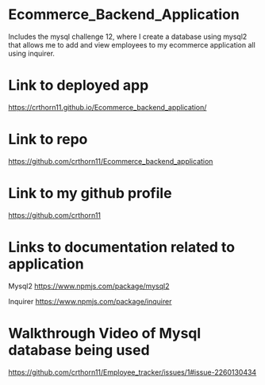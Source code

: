 # Ecommerce_Backend_Application
Includes the mysql challenge 12, where I create a database using mysql2 that allows me to add and view employees to my ecommerce application all using inquirer.

# Link to deployed app
https://crthorn11.github.io/Ecommerce_backend_application/

# Link to repo
https://github.com/crthorn11/Ecommerce_backend_application

# Link to my github profile
https://github.com/crthorn11

# Links to documentation related to application
Mysql2
https://www.npmjs.com/package/mysql2

Inquirer
https://www.npmjs.com/package/inquirer

# Walkthrough Video of Mysql database being used
https://github.com/crthorn11/Employee_tracker/issues/1#issue-2260130434